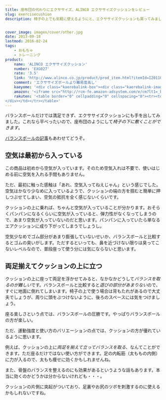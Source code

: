 ```yaml
---
title: 座布団の代わりにエクササイズ、ALINCO エクササイズクッションをレビュー
slug: exercisecushion
description: 椅子の上でも気軽に使えるようにと、エクササイズクッションも買ってみました。座布団のような感じで椅子に敷いて使うことができます。普通に座って使えば腹筋を鍛えるのに、床に置いたエクササイズクッションの上に立てば内転筋を鍛えるのに活用できます。


cover_image: images/cover/other.jpg
date: 2013-09-18
lastmod: 2016-02-24
tags: 
    - おもちゃ
    - トレーニング
product:
    name: 'ALINCO エクササイズクッション'
    number: 'EXG027'
    rate: '3.5'
    link: 'http://www.alinco.co.jp/product/prod_item.html?itemId=I20110523039'
    comment: 'エクササイズボールより難易度高し'
    kaeyome: '<div class="kaerebalink-box"><div class="kaerebalink-image"><a href="http://www.amazon.co.jp/exec/obidos/ASIN/B00188ZITG/illusionspace-22/ref=nosim/" rel="nofollow" target="_blank"><img src="http://ecx.images-amazon.com/images/I/41N0zvBxXQL._SL160_.jpg" style="border: none;" /></a></div><div class="kaerebalink-info"><div class="kaerebalink-name"><a href="http://www.amazon.co.jp/exec/obidos/ASIN/B00188ZITG/illusionspace-22/ref=nosim/" rel="nofollow" target="_blank">ALINCO(アルインコ) エクササイズクッション EXG027</a><div class="kaerebalink-powered-date">posted with <a href="http://kaereba.com" rel="nofollow" target="_blank">カエレバ</a></div></div><div class="kaerebalink-detail"> ALINCO(アルインコ) 2012-04-05    </div><div class="kaerebalink-link1"><div class="shoplinkamazon"><a href="http://www.amazon.co.jp/gp/search?keywords=EXG027&__mk_ja_JP=%83J%83%5E%83J%83i&tag=illusionspace-22" rel="nofollow" target="_blank" title="アマゾン" >Amazonで購入</a></div><div class="shoplinkrakuten"><a href="http://hb.afl.rakuten.co.jp/hgc/0e95387f.f2aef20d.0e953880.25e412bd/?pc=http%3A%2F%2Fsearch.rakuten.co.jp%2Fsearch%2Fmall%2FEXG027%2F-%2Ff.1-p.1-s.1-sf.0-st.A-v.2%3Fx%3D0%26scid%3Daf_ich_link_urltxt%26m%3Dhttp%3A%2F%2Fm.rakuten.co.jp%2F" rel="nofollow" target="_blank" title="楽天市場" >楽天市場で購入</a></div></div></div><div class="booklink-footer" style="clear: left"></div></div>'
    amazon: '<iframe src="http://rcm-fe.amazon-adsystem.com/e/cm?lt1=_blank&bc1=000000&IS2=1&bg1=FFFFFF&fc1=000000&lc1=0000FF&t=illusionspace-22&o=9&p=8&l=as4&m=amazon&f=ifr&ref=ss_til&asins=B00188ZITG" style="width:120px;height:240px;" scrolling="no" marginwidth="0" marginheight="0" frameborder="0"></iframe>'
    rakuten: '<table border="0" cellpadding="0" cellspacing="0"><tr><td valign="top"><div style="border:1px solid;margin:0px;padding:6px 0px;width:120px;text-align:center;float:left"><a href="http://hb.afl.rakuten.co.jp/hgc/11b690d5.96501047.11b690d6.e8055ae6/?pc=http%3a%2f%2fitem.rakuten.co.jp%2fkenkocom%2fe026761h%2f%3fscid%3daf_link_tbl&m=http%3a%2f%2fm.rakuten.co.jp%2fkenkocom%2fi%2f10562490%2f" target="_blank"><img src="http://hbb.afl.rakuten.co.jp/hgb/?pc=http%3a%2f%2fthumbnail.image.rakuten.co.jp%2f%400_mall%2fkenkocom%2fcabinet%2fe026%2fe026761h_l.jpg%3f_ex%3d80x80&m=http%3a%2f%2fthumbnail.image.rakuten.co.jp%2f%400_mall%2fkenkocom%2fcabinet%2fe026%2fe026761h_l.jpg%3f_ex%3d64x64" alt="アルインコ エクササイズクッション EXG027/ALINCO(アルインコ)..." border="0" style="margin:0px;padding:0px"></a><p style="font-size:12px;line-height:1.4em;text-align:left;margin:0px;padding:2px 6px"><a href="http://hb.afl.rakuten.co.jp/hgc/11b690d5.96501047.11b690d6.e8055ae6/?pc=http%3a%2f%2fitem.rakuten.co.jp%2fkenkocom%2fe026761h%2f%3fscid%3daf_link_tbl&m=http%3a%2f%2fm.rakuten.co.jp%2fkenkocom%2fi%2f10562490%2f" target="_blank">アルインコ エクササイズクッション EXG027/ALINCO(アルインコ)...</a>
</div></td></tr></table>'
---
```


バランスボールだけでは満足できず、エクササイズクッションにも手を出してみました。これなら平べったいので、座布団のようにして<em>椅子の下に敷くことができます</em>。

<a href="https://wantit.gcreate.jp/exerciseball/" title="バランスボール　ALINCO エクササイズボール">バランスボールの記事</a>もあわせてどうぞ。


## 空気は最初から入っている


この商品は初めから空気が入っています。そのため空気入れは不要で、使いはじめる前に空気を入れる手間もありません。

ただ、最初に触った感触は「あれ、空気入ってねえじゃん」という感じでした。空気はかなり少なめに入っているようで、クッションの端の方を掴むと簡単に押しつぶせてしまい、空気の抵抗を全く感じないくらいです。

クッションの上に乗れば、ちゃんと空気が入っていることが分かります。おそらくパンパンになるくらいに空気が入っていると、弾力性がなくなってしまうので、あまり空気が入っていないのだと思います。パンパンに入っていたら単なるエアクッションに成り下がってしまうでしょうし。

空気少なめでゴム部分があまり膨張していないせいか、バランスボールと比較するとゴムの臭いがします。ただするといっても、鼻を近づけない限りは臭ってこないレベルなので、普段座って使う分には気にならないと思います。


## 両足揃えてクッションの上に立つ


クッションの上に座って両足を浮かせてみると、なかなかどうして<em>バランスを取るのが難しい</em>です。バランスボールと比較すると<em>遊びの部分があまりない</em>ので、すぐに地面に倒れてしまいます。椅子の上で使う場合は背もたれがあるので大丈夫でしょうが、周りに頭をぶつけないように、後ろのスペースには気をつけましょう。

座る楽しさという点では、バランスボールの圧勝です。やっぱりバランスボールの方が楽しい。

ただ、運動強度と使い方のバリエーションの点では、クッションの方が優れているように思います。

例えば、クッションの上に<em>両足を揃えて立ってバランスを取る</em>、なんてことができます。ただ座るだけではない使い方ができます。足の内転筋（太ももの内側）に力が入るので、太もも痩せに効くかもしれませんね。

また、骨盤のバランスを整えるのにも効果があるというような話もあります。本当に効くのかどうかは分からないけれども・・・。

クッションの片側に突起がついており、足裏やお尻のツボを刺激するのに使えるかもしれないですね。


  